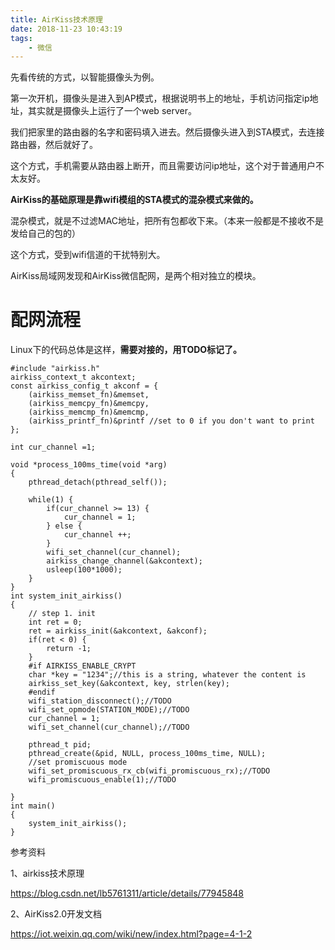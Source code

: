 ```yaml
---
title: AirKiss技术原理
date: 2018-11-23 10:43:19
tags:
	- 微信
---
```




先看传统的方式，以智能摄像头为例。

第一次开机，摄像头是进入到AP模式，根据说明书上的地址，手机访问指定ip地址，其实就是摄像头上运行了一个web server。

我们把家里的路由器的名字和密码填入进去。然后摄像头进入到STA模式，去连接路由器，然后就好了。

这个方式，手机需要从路由器上断开，而且需要访问ip地址，这个对于普通用户不太友好。



**AirKiss的基础原理是靠wifi模组的STA模式的混杂模式来做的。**

混杂模式，就是不过滤MAC地址，把所有包都收下来。（本来一般都是不接收不是发给自己的包的）

这个方式，受到wifi信道的干扰特别大。



AirKiss局域网发现和AirKiss微信配网，是两个相对独立的模块。



# 配网流程

Linux下的代码总体是这样，**需要对接的，用TODO标记了。**

```
#include "airkiss.h"
airkiss_context_t akcontext;
const airkiss_config_t akconf = {
	(airkiss_memset_fn)&memset,
	(airkiss_memcpy_fn)&memcpy,
	(airkiss_memcmp_fn)&memcmp,
	(airkiss_printf_fn)&printf //set to 0 if you don't want to print
};

int cur_channel =1;

void *process_100ms_time(void *arg)
{
	pthread_detach(pthread_self());
	
	while(1) {
		if(cur_channel >= 13) {
			cur_channel = 1;
		} else {
			cur_channel ++;
		}
		wifi_set_channel(cur_channel);
		airkiss_change_channel(&akcontext);
		usleep(100*1000);
	}
}
int system_init_airkiss()
{
	// step 1. init
	int ret = 0;
	ret = airkiss_init(&akcontext, &akconf);
	if(ret < 0) {
		return -1;
	}
	#if AIRKISS_ENABLE_CRYPT
	char *key = "1234";//this is a string, whatever the content is
	airkiss_set_key(&akcontext, key, strlen(key);
	#endif
	wifi_station_disconnect();//TODO
	wifi_set_opmode(STATION_MODE);//TODO
	cur_channel = 1;
	wifi_set_channel(cur_channel);//TODO
	
	pthread_t pid;
	pthread_create(&pid, NULL, process_100ms_time, NULL);
	//set promiscuous mode
	wifi_set_promiscuous_rx_cb(wifi_promiscuous_rx);//TODO
	wifi_promiscuous_enable(1);//TODO
	
}
int main()
{
	system_init_airkiss();
}
```



参考资料

1、airkiss技术原理

https://blog.csdn.net/lb5761311/article/details/77945848

2、AirKiss2.0开发文档

https://iot.weixin.qq.com/wiki/new/index.html?page=4-1-2